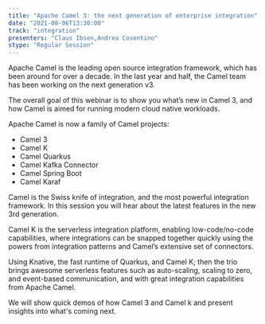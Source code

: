 ```yaml
---
title: "Apache Camel 3: the next generation of enterprise integration"
date: "2021-08-06T13:30:00" 
track: "integration"
presenters: "Claus Ibsen,Andrea Cosentino"
stype: "Regular Session"
---
```

Apache Camel is the leading open source integration framework, which has been around for over a decade. In the last year and half, the Camel team has been working on the next generation v3. 
 

 The overall goal of this webinar is to show you what’s new in Camel 3, and how Camel is aimed for running modern cloud native workloads.
 

 Apache Camel is now a family of Camel projects:
 

 * Camel 3
 * Camel K
 * Camel Quarkus
 * Camel Kafka Connector
 * Camel Spring Boot
 * Camel Karaf
 

 Camel is the Swiss knife of integration, and the most powerful integration framework. In this session you will hear about the latest features in the new 3rd generation.
 

 Camel K is the serverless integration platform, enabling low-code/no-code capabilities, where integrations can be snapped together quickly using the powers from integration patterns and
 Camel’s extensive set of connectors.
 

 Using Knative, the fast runtime of Quarkus, and Camel K; then the trio brings awesome serverless features such as auto-scaling, scaling to zero, and event-based communication, and with great integration capabilities from Apache Camel.
 

 We will show quick demos of how Camel 3 and Camel k and present insights into what's coming next.